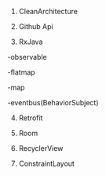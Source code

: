 1. CleanArchitecture

2. Github Api

3. RxJava

-observable 

-flatmap

-map

-eventbus(BehaviorSubject)

4. Retrofit

5. Room

7. RecyclerView

8. ConstraintLayout

